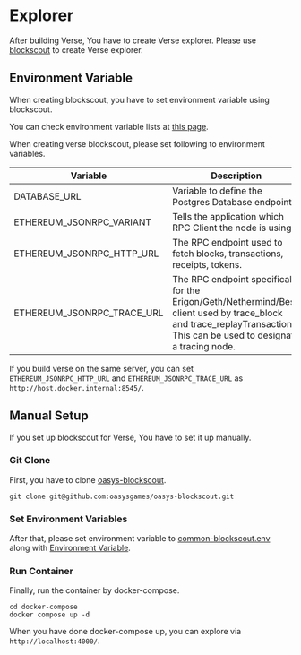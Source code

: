 # Explorer
After building Verse, You have to create Verse explorer. Please use [blockscout](https://docs.blockscout.com/) to create Verse explorer.

## Environment Variable
When creating blockscout, you have to set environment variable using blockscout.

You can check environment variable lists at [this page](https://docs.blockscout.com/for-developers/information-and-settings/env-variables).

When creating verse blockscout, please set following to environment variables.

|    Variable               |   Description                              | Value |
|---------------------------|--------------------------------------------|--------|
| DATABASE_URL              | Variable to define the Postgres Database endpoint.                     |    postgresql://postgres:@host.docker.internal:7432/blockscout?ssl=falset  `(Your DATABASE RPC)`   |
| ETHEREUM_JSONRPC_VARIANT  | Tells the application which RPC Client the node is using               |    geth `(Verse uses geth)`    |
| ETHEREUM_JSONRPC_HTTP_URL | The RPC endpoint used to fetch blocks, transactions, receipts, tokens. |    rpc.myverse.com `(Your Verse RPC)`   |
| ETHEREUM_JSONRPC_TRACE_URL | The RPC endpoint specifically for the Erigon/Geth/Nethermind/Besu client used by trace_block and trace_replayTransaction. This can be used to designate a tracing node. |    rpc.myverse.com `(Your Verse RPC)`   |

If you build verse on the same server, you can set `ETHEREUM_JSONRPC_HTTP_URL` and `ETHEREUM_JSONRPC_TRACE_URL` as `http://host.docker.internal:8545/`.

## Manual Setup
If you set up blockscout for Verse, You have to set it up manually.

### Git Clone
First, you have to clone [oasys-blockscout](https://github.com/oasysgames/oasys-blockscout).
```shell
git clone git@github.com:oasysgames/oasys-blockscout.git
```

### Set Environment Variables
After that, please set environment variable to [common-blockscout.env](https://github.com/oasysgames/oasys-blockscout/blob/main/docker-compose/envs/common-blockscout.env) along with [Environment Variable](#environment-variable).

### Run Container
Finally, run the container by docker-compose.
```shell
cd docker-compose
docker compose up -d
```

When you have done docker-compose up, you can explore via `http://localhost:4000/`.

